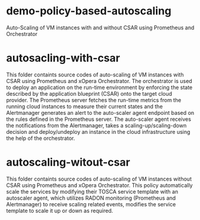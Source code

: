 # demo-policy-based-autoscaling
Auto-Scaling of VM instances with and without CSAR using Prometheus and Orchestrator

# autosacling-with-csar
This folder containts source codes of auto-scaling of VM instances with CSAR using Prometheus and xOpera Orchestrator. The orchestrator is used to deploy an application on the run-time environment by enforcing the state described by the application blueprint (CSAR) onto the target cloud provider. The Prometheus server fetches the run-time metrics from the running cloud instances to measure their current states and the Alertmanager generates an alert to the auto-scaler agent endpoint based on the rules defined in the Prometheus server. The auto-scaler agent receives the notifications from the Alertmanager, takes a scaling-up/scaling-down decision and deploy/undeploy an instance in the cloud infrastructure using the help of the orchestrator.


# autoscaling-witout-csar
This folder containts source codes of auto-scaling of VM instances without CSAR using Prometheus and xOpera Orchestrator. This policy automatically scale the services by modifying their TOSCA service template with an autoscaler agent, which utilizes RADON monitoring (Prometheus and Alertmanager) to receive scaling related events, modifies the service template to scale it up or down as required.
